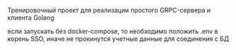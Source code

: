 Тренировочный проект для реализации простого GRPC-сервера и клиента
Golang

если запускать без docker-compose, то необходимо положить .env в корень SSO, иначе не прокинутся учетные данные для соединения с БД

